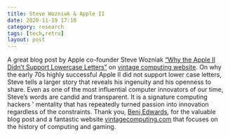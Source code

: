 ```yaml
---
title: Steve Wozniak & Apple II 
date: 2020-11-19 17:10
category: research 
tags: [tech,retro]
layout: post
---
```


A great blog post by Apple co-founder Steve Wozniak <a  target="_blank" href="https://www.vintagecomputing.com/index.php/archives/2833/why-the-apple-ii-didnt-support-lowercase-letters">“Why the Apple II Didn’t Support Lowercase Letters”</a> on <a  target="_blank" href="https://www.vintagecomputing.com/">vintage computing website</a>. On why the early 70s highly successful Apple II did not support lower case letters, Steve tells a larger story that reveals his ingenuity and his openness to share. Even as one of the most influential computer innovators of our time, Steve’s words are candid and transparent. It is a signature computing hackers ' mentality that has repeatedly turned passion into innovation regardless of the constraints. Thank you, <a  target="_blank" href="https://www.benjedwards.com/">Benj Edwards</a>, for the valuable blog post and a fantastic website <a  target="_blank" href="https://www.vintagecomputing.com/">vintagecomputing.com</a> that focuses on the history of computing and gaming.
